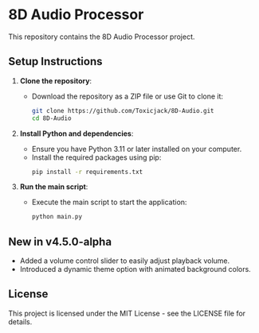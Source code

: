 # 8D Audio Processor

This repository contains the 8D Audio Processor project.

## Setup Instructions

1. **Clone the repository**:
   - Download the repository as a ZIP file or use Git to clone it:
     ```sh
     git clone https://github.com/Toxicjack/8D-Audio.git
     cd 8D-Audio
     ```

2. **Install Python and dependencies**:
   - Ensure you have Python 3.11 or later installed on your computer.
   - Install the required packages using pip:
     ```sh
     pip install -r requirements.txt
     ```

3. **Run the main script**:
   - Execute the main script to start the application:
     ```sh
     python main.py
     ```

## New in v4.5.0-alpha
- Added a volume control slider to easily adjust playback volume.
- Introduced a dynamic theme option with animated background colors.

## License

This project is licensed under the MIT License - see the LICENSE file for details.
